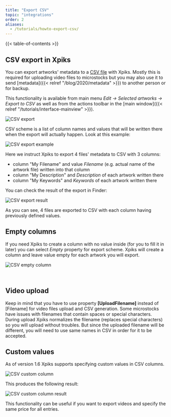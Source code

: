 ```yaml
---
title: "Export CSV"
topic: "integrations"
order: 2
aliases:
  - /tutorials/howto-export-csv/
---
```


{{< table-of-contents >}}

## CSV export in Xpiks

You can export artworks' metadata to a [CSV file](https://en.wikipedia.org/wiki/Comma-separated_values) with Xpiks. Mostly this is required for uploading video files to microstocks but you may also use it to send [metadata]({{< relref "/blog/2020/metadata" >}}) to another person or for backup.

This functionality is available from main menu _Edit -> Selected artworks -> Export to CSV_ as well as from the actions toolbar in the [main window]({{< relref "/tutorials/interface-mainview" >}}).

![CSV export](/images/tutorials/howto/basic-csv-scheme.gif)

CSV scheme is a list of column names and values that will be written there when the export will actually happen. Look at this example:

![CSV export example](/images/tutorials/howto/csv-scheme-xpiks.png)

Here we instruct Xpiks to export 4 files' metadata to CSV with 3 columns:

* column "My Filename" and value _Filename_ (e.g. actual name of the artwork file) written into that column
* column "My Description" and _Description_ of each artwork written there
* column "My Keywords" and _Keywords_ of each artwork written there

You can check the result of the export in Finder:

![CSV export result](/images/tutorials/howto/numbers-csv-result.png)

As you can see, 4 files are exported to CSV with each column having previously defined values.

## Empty columns

If you need Xpiks to create a column with no value inside (for you to fill it in later) you can select _Empty_ property for export scheme. Xpiks will create a column and leave value empty for each artwork you will export.

![CSV empty column](/images/tutorials/howto/csv-custom-field.png)

&nbsp;

## Video upload

Keep in mind that you have to use property **[UploadFilename]** instead of [Filename] for video files upload and CSV generation. Some microstocks have issues with filenames that contain spaces or special characters. During upload Xpiks normalizes the filename (replaces special characters) so you will upload without troubles. But since the uploaded filename will be different, you will need to use same names in CSV in order for it to be accepted.

## Custom values

As of version 1.6 Xpiks supports specifying custom values in CSV columns.

![CSV custom column](/images/tutorials/howto/custom-csv-property.gif)

This produces the following result:

![CSV custom column result](/images/tutorials/howto/custom-export-column.png)

This functionality can be useful if you want to export videos and specify the same price for all entries.
